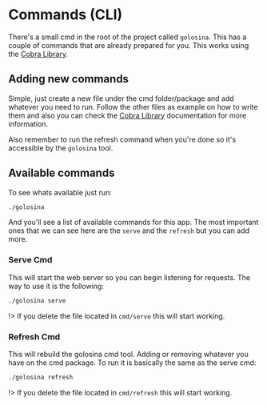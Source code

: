 # Commands (CLI)

There's a small cmd in the root of the project called `golosina`. This has a couple of commands that are already prepared for you. This works using the [Cobra Library](https://github.com/spf13/cobra).

## Adding new commands

Simple, just create a new file under the cmd folder/package and add whatever you need to run. Follow the other files as example on how to write them and also you can check the [Cobra Library](https://github.com/spf13/cobra) documentation for more information. 

Also remember to run the refresh command when you're done so it's accessible by the `golosina` tool. 


## Available commands

To see whats available just run:

```bash
./golosina
```

And you'll see a list of available commands for this app. The most important ones that we can see here are the `serve` and the `refresh` but you can add more.

### Serve Cmd

This will start the web server so you can begin listening for requests. The way to use it is the following:

```bash
./golosina serve
```
!> If you delete the file located in `cmd/serve` this will start working. 

### Refresh Cmd

This will rebuild the golosina cmd tool. Adding or removing whatever you have on the cmd package. To run it is basically the same as the serve cmd:

```bash
./golosina refresh
```
!> If you delete the file located in `cmd/refresh` this will start working. 
